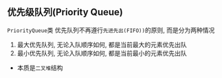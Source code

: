 ## 优先级队列(Priority Queue)
`PriorityQueue`类
优先队列不再遵行`先进先出(FIFO))`的原则, 而是分为两种情况
1. 最大优先队列, 无论入队顺序如何, 都是当前最大的元素优先出队
2. 最小优先队列, 无论入队顺序如何, 都是当前最小的元素优先出队

- 本质是`二叉堆`结构
